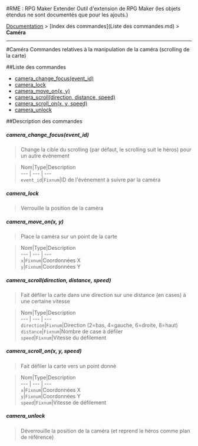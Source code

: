#RME : RPG Maker Extender
Outil d'extension de RPG Maker (les objets étendus ne sont documentés que pour les ajouts.)

[Documentation](README.md) > [Index des commandes](Liste des commandes.md) > **Caméra**  
- - -  
#Caméra
Commandes relatives à la manipulation de la caméra (scrolling de la carte)

##Liste des commandes
*    [camera_change_focus(event_id)](#camera_change_focusevent_id)
*    [camera_lock](#camera_lock)
*    [camera_move_on(x, y)](#camera_move_onx-y)
*    [camera_scroll(direction, distance, speed)](#camera_scrolldirection-distance-speed)
*    [camera_scroll_on(x, y, speed)](#camera_scroll_onx-y-speed)
*    [camera_unlock](#camera_unlock)


##Description des commandes
##### camera_change_focus(event_id)

> Change la cible du scrolling (par défaut, le scrolling suit le héros) pour un autre évènement

  
> Nom|Type|Description  
--- | --- | ---  
`event_id`|`Fixnum`|ID de l'évènement à suivre par la caméra  


##### camera_lock

> Verrouille la position de la caméra

  
> 

##### camera_move_on(x, y)

> Place la caméra sur un point de la carte

  
> Nom|Type|Description  
--- | --- | ---  
`x`|`Fixnum`|Coordonnées X  
`y`|`Fixnum`|Coordonnées Y  


##### camera_scroll(direction, distance, speed)

> Fait défiler la carte dans une direction sur une distance (en cases) à une certaine vitesse

  
> Nom|Type|Description  
--- | --- | ---  
`direction`|`Fixnum`|Direction (2=bas, 4=gauche, 6=droite, 8=haut)  
`distance`|`Fixnum`|Nombre de case à défiler  
`speed`|`Fixnum`|Vitesse du défilement  


##### camera_scroll_on(x, y, speed)

> Fait défiler la carte vers un point donné

  
> Nom|Type|Description  
--- | --- | ---  
`x`|`Fixnum`|Coordonnées X  
`y`|`Fixnum`|Coordonnées Y  
`speed`|`Fixnum`|Vitesse de défilement  


##### camera_unlock

> Déverrouille la position de la caméra (et reprend le héros comme plan de référence)

  
> 


